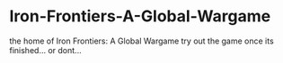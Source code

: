 # Iron-Frontiers-A-Global-Wargame
the home of Iron Frontiers: A Global Wargame try out the game once its finished... or dont...
